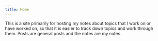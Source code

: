 ```yaml
---
title: Home
---
```


This is a site primarily for hosting my notes about topics that I work on or have worked on, so that it is easier to track down topics and work through them. Posts are general posts and the notes are my notes.